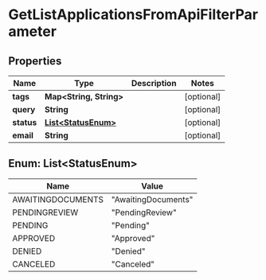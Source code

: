

# GetListApplicationsFromApiFilterParameter


## Properties

| Name | Type | Description | Notes |
|------------ | ------------- | ------------- | -------------|
|**tags** | **Map&lt;String, String&gt;** |  |  [optional] |
|**query** | **String** |  |  [optional] |
|**status** | [**List&lt;StatusEnum&gt;**](#List&lt;StatusEnum&gt;) |  |  [optional] |
|**email** | **String** |  |  [optional] |



## Enum: List&lt;StatusEnum&gt;

| Name | Value |
|---- | -----|
| AWAITINGDOCUMENTS | &quot;AwaitingDocuments&quot; |
| PENDINGREVIEW | &quot;PendingReview&quot; |
| PENDING | &quot;Pending&quot; |
| APPROVED | &quot;Approved&quot; |
| DENIED | &quot;Denied&quot; |
| CANCELED | &quot;Canceled&quot; |



